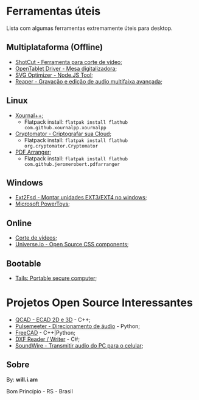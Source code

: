 # Ferramentas úteis

Lista com algumas ferramentas extremamente úteis para desktop.


## Multiplataforma (Offline)

- [ShotCut - Ferramenta para corte de vídeo](https://shotcut.org/download/);
- [OpenTablet Driver - Mesa digitalizadora](https://opentabletdriver.net/);
- [SVG Optimizer - Node.JS Tool](https://github.com/svg/svgo);
- [Reaper - Gravação e edição de audio multifaixa avançada](https://www.reaper.fm/download.php);


## Linux

- [Xournal++](https://xournalpp.github.io/);
  - Flatpack install: `flatpak install flathub com.github.xournalpp.xournalpp`
- [Cryptomator - Criptografar sua Cloud](https://cryptomator.org/);
  - Flatpack install: `flatpak install flathub org.cryptomator.Cryptomator`
- [PDF Arranger](https://github.com/pdfarranger/pdfarranger);
  - Flatpack install: `flatpak install flathub com.github.jeromerobert.pdfarranger`


## Windows

- [Ext2Fsd - Montar unidades EXT3/EXT4 no windows](https://github.com/matt-wu/Ext3Fsd);
- [Microsoft PowerToys](https://github.com/microsoft/PowerToys);


## Online

- [Corte de vídeos](https://online-video-cutter.com/pt/);
- [Universe.io - Open Source CSS components](https://uiverse.io/);


## Bootable

- [Tails: Portable secure computer](https://tails.boum.org/);


# Projetos Open Source Interessantes

- [QCAD - ECAD 2D e 3D](https://github.com/qcad/qcad) - C++;
- [Pulsemeeter - Direcionamento de áudio](https://github.com/theRealCarneiro/pulsemeeter) - Python;
- [FreeCAD](https://github.com/FreeCAD/FreeCAD) - C++|Python;
- [DXF Reader / Writer](https://github.com/haplokuon/netDxf) - C#;
- [SoundWire - Transmitir audio do PC para o celular](https://georgielabs.net/);


## Sobre

By: **will.i.am**

Bom Princípio - RS - Brasil
